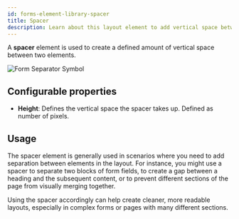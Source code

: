 ```yaml
---
id: forms-element-library-spacer
title: Spacer
description: Learn about this layout element to add vertical space between elements.
---
```


A **spacer** element is used to create a defined amount of vertical space between two elements.

<img src="/img/form-icons/form-separator.svg" alt="Form Separator Symbol" />

## Configurable properties

- **Height**: Defines the vertical space the spacer takes up. Defined as number of pixels.

## Usage

The spacer element is generally used in scenarios where you need to add separation between elements in the layout. For instance, you might use a spacer to separate two blocks of form fields, to create a gap between a heading and the subsequent content, or to prevent different sections of the page from visually merging together.

Using the spacer accordingly can help create cleaner, more readable layouts, especially in complex forms or pages with many different sections.
